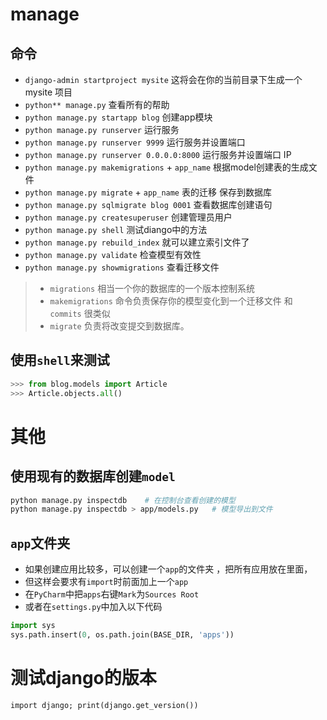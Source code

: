 # manage 

## 命令

- `django-admin startproject mysite` 这将会在你的当前目录下生成一个 mysite 项目
- `python** manage.py` 查看所有的帮助
- `python manage.py startapp blog` 创建app模块
- `python manage.py runserver` 运行服务
- `python manage.py runserver 9999` 运行服务并设置端口
- `python manage.py runserver 0.0.0.0:8000` 运行服务并设置端口 IP
- `python manage.py makemigrations` + `app_name` 根据model创建表的生成文件
- `python manage.py migrate` + `app_name` 表的迁移 保存到数据库
- `python manage.py sqlmigrate blog 0001` 查看数据库创建语句
- `python manage.py createsuperuser` 创建管理员用户
- `python manage.py shell` 测试diango中的方法
- `python manage.py rebuild_index` 就可以建立索引文件了
- `python manage.py validate` 检查模型有效性
- `python manage.py showmigrations` 查看迁移文件

> - `migrations` 相当一个你的数据库的一个版本控制系统
> - `makemigrations` 命令负责保存你的模型变化到一个迁移文件 和 `commits` 很类似  
> - `migrate` 负责将改变提交到数据库。


## 使用`shell`来测试

```py
>>> from blog.models import Article
>>> Article.objects.all()
```

# 其他

## 使用现有的数据库创建`model`
```sh
python manage.py inspectdb    # 在控制台查看创建的模型
python manage.py inspectdb > app/models.py   # 模型导出到文件
```

## `app`文件夹
- 如果创建应用比较多，可以创建一个`app`的文件夹 ，把所有应用放在里面，
- 但这样会要求有`import`时前面加上一个`app`
- 在`PyCharm`中把`apps`右键`Mark`为`Sources Root`
- 或者在`settings.py`中加入以下代码
```py
import sys
sys.path.insert(0, os.path.join(BASE_DIR, 'apps'))
```

# 测试django的版本
`import django; print(django.get_version())`

